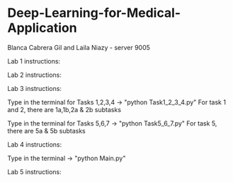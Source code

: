 # Deep-Learning-for-Medical-Application
Blanca Cabrera Gil and Laila Niazy - server 9005


Lab 1 instructions:

Lab 2 instructions:

Lab 3 instructions:

Type in the terminal for Tasks 1,2,3,4 -> "python Task1_2_3_4.py" 
For task 1 and 2, there are 1a,1b,2a & 2b subtasks

Type in the terminal for Tasks 5,6,7 -> "python Task5_6_7.py" 
For task 5, there are 5a & 5b subtasks

Lab 4 instructions:

Type in the terminal -> "python Main.py"

Lab 5 instructions: